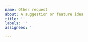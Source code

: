 ```yaml
---
name: Other request
about: A suggestion or feature idea
title: ''
labels: ''
assignees: ''

---
```


<!---
Thanks for opening an issue!

If relevant, include the reasoning behind your request and alternatives you've considered.
-->
